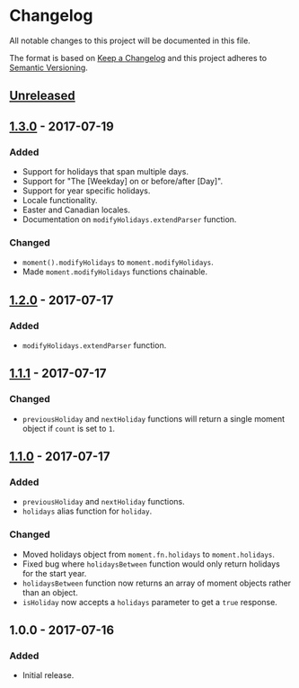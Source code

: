 # Changelog
All notable changes to this project will be documented in this file.

The format is based on [Keep a Changelog](http://keepachangelog.com/en/1.0.0/) and this project adheres to [Semantic Versioning](http://semver.org/spec/v2.0.0.html).

## [Unreleased]


## [1.3.0] - 2017-07-19
### Added
- Support for holidays that span multiple days.
- Support for "The [Weekday] on or before/after [Day]".
- Support for year specific holidays.
- Locale functionality.
- Easter and Canadian locales.
- Documentation on `modifyHolidays.extendParser` function.

### Changed
- `moment().modifyHolidays` to `moment.modifyHolidays`.
- Made `moment.modifyHolidays` functions chainable.


## [1.2.0] - 2017-07-17
### Added
- `modifyHolidays.extendParser` function.


## [1.1.1] - 2017-07-17
### Changed
- `previousHoliday` and `nextHoliday` functions will return a single moment object if `count` is set to `1`.


## [1.1.0] - 2017-07-17
### Added
- `previousHoliday` and `nextHoliday` functions.
- `holidays` alias function for `holiday`.

### Changed
- Moved holidays object from `moment.fn.holidays` to `moment.holidays`.
- Fixed bug where `holidaysBetween` function would only return holidays for the start year.
- `holidaysBetween` function now returns an array of moment objects rather than an object.
- `isHoliday` now accepts a `holidays` parameter to get a `true` response.


## 1.0.0 - 2017-07-16
### Added
- Initial release.

[Unreleased]: https://github.com/kodie/moment-holiday/compare/v1.0.0...HEAD
[1.3.0]: https://github.com/kodie/moment-holiday/compare/v1.2.1...v1.3.0
[1.2.0]: https://github.com/kodie/moment-holiday/compare/v1.1.1...v1.2.0
[1.1.1]: https://github.com/kodie/moment-holiday/compare/v1.1.0...v1.1.1
[1.1.0]: https://github.com/kodie/moment-holiday/compare/v1.0.0...v1.1.0
